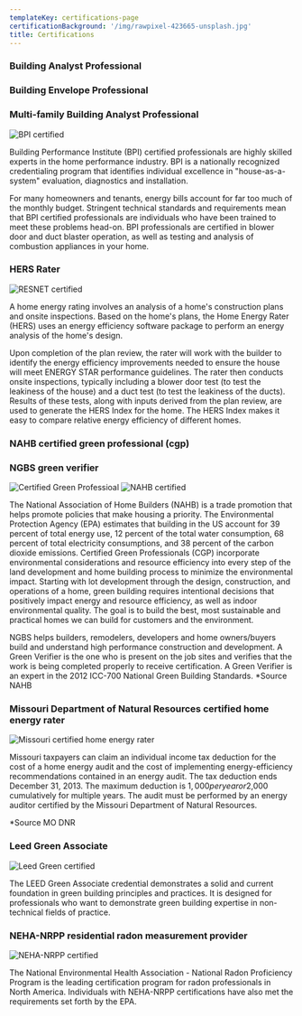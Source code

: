 ```yaml
---
templateKey: certifications-page
certificationBackground: '/img/rawpixel-423665-unsplash.jpg'
title: Certifications
---
```


### Building Analyst Professional

### Building Envelope Professional

### Multi-family Building Analyst Professional

![BPI certified](/img/BPI-certified.jpg)

Building Performance Institute (BPI) certified professionals are highly skilled experts in the home performance industry. BPI is a nationally recognized credentialing program that identifies individual excellence in "house-as-a-system" evaluation, diagnostics and installation.

For many homeowners and tenants, energy bills account for far too much of the monthly budget. Stringent technical standards and requirements mean that BPI certified professionals are individuals who have been trained to meet these problems head-on. BPI professionals are certified in blower door and duct blaster operation, as well as testing and analysis of combustion appliances in your home.

### HERS Rater

![RESNET certified](/img/resnet-certified.jpg)

A home energy rating involves an analysis of a home's construction plans and onsite inspections. Based on the home's plans, the Home Energy Rater (HERS) uses an energy efficiency software package to perform an energy analysis of the home's design.

Upon completion of the plan review, the rater will work with the builder to identify the energy efficiency improvements needed to ensure the house will meet ENERGY STAR performance guidelines. The rater then conducts onsite inspections, typically including a blower door test (to test the leakiness of the house) and a duct test (to test the leakiness of the ducts). Results of these tests, along with inputs derived from the plan review, are used to generate the HERS Index for the home. The HERS Index makes it easy to compare relative energy efficiency of different homes.

### NAHB certified green professional (cgp)

### NGBS green verifier

![Certified Green Professioal](/img/green-professional-certified.jpg)
![NAHB certified](/img/nahb-certified.jpg)

The National Association of Home Builders (NAHB) is a trade promotion that helps promote policies that make housing a priority. The Environmental Protection Agency (EPA) estimates that building in the US account for 39 percent of total energy use, 12 percent of the total water consumption, 68 percent of total electricity consumptions, and 38 percent of the carbon dioxide emissions. Certified Green Professionals (CGP) incorporate environmental considerations and resource efficiency into every step of the land development and home building process to minimize the environmental impact. Starting with lot development through the design, construction, and operations of a home, green building requires intentional decisions that positively impact energy and resource efficiency, as well as indoor environmental quality. The goal is to build the best, most sustainable and practical homes we can build for customers and the environment.

NGBS helps builders, remodelers, developers and home owners/buyers build and understand high performance construction and development. A Green Verifier is the one who is present on the job sites and verifies that the work is being completed properly to receive certification. A Green Verifier is an expert in the 2012 ICC-700 National Green Building Standards.
\*Source NAHB

### Missouri Department of Natural Resources certified home energy rater

![Missouri certified home energy rater](/img/missouri-certified-home-energy-rater.jpg)

Missouri taxpayers can claim an individual income tax deduction for the cost of a home energy audit and the cost of implementing energy-efficiency recommendations contained in an energy audit. The tax deduction ends December 31, 2013. The maximum deduction is $1,000 per year or$2,000 cumulatively for multiple years. The audit must be performed by an energy auditor certified by the Missouri Department of Natural Resources.

\*Source MO DNR

### Leed Green Associate

![Leed Green certified](/img/leed.jpg)

The LEED Green Associate credential demonstrates a solid and current foundation in green building principles and practices. It is designed for professionals who want to demonstrate green building expertise in non-technical fields of practice.

### NEHA-NRPP residential radon measurement provider

![NEHA-NRPP certified](/img/nrpp.jpg)

The National Environmental Health Association - National Radon Proficiency Program is the leading certification program for radon professionals in North America. Individuals with NEHA-NRPP certifications have also met the requirements set forth by the EPA.
